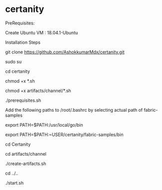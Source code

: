 # certanity

PreRequisites:

Create Ubuntu VM : 18.04.1-Ubuntu

Installation Steps

git clone https://github.com/AshokkumarMdx/certanity.git

sudo su

cd certanity

chmod +x *.sh

chmod +x artifacts/channel/*.sh

./prerequisites.sh

Add the following paths to /root/.bashrc by selecting actual path of fabric-samples

export PATH=$PATH:/usr/local/go/bin

export PATH=$PATH:~USER/certanity/fabric-samples/bin

cd Certanity

cd artifacts/channel

./create-artifacts.sh

cd ../..

./start.sh

